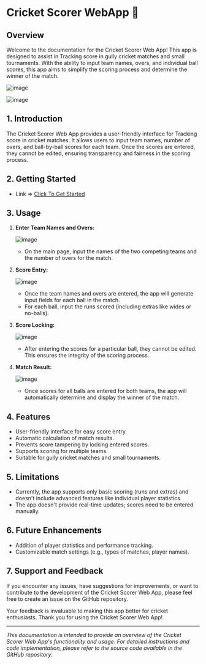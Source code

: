 # Cricket Scorer WebApp 🏏

## Overview
Welcome to the documentation for the Cricket Scorer Web App! This app is designed to assist in Tracking score in gully cricket matches and small tournaments. With the ability to input team names, overs, and individual ball scores, this app aims to simplify the scoring process and determine the winner of the match.

![image](https://github.com/Indian/Cricket-Scorer/assets/97107928/e5e1ab32-5c61-4309-87df-c67aa5b39975)

![image](https://github.com/Indian/Cricket-Scorer/assets/97107928/2fb1a96b-47cb-4151-8deb-938dc80666cd)


## 1. Introduction

The Cricket Scorer Web App provides a user-friendly interface for Tracking score in cricket matches. It allows users to input team names, number of overs, and ball-by-ball scores for each team. Once the scores are entered, they cannot be edited, ensuring transparency and fairness in the scoring process.

## 2. Getting Started
- Link => [Click To Get Started](https://Indian.github.io/Cricket-Scorer/)

## 3. Usage

1. **Enter Team Names and Overs:**
   
   ![image](https://github.com/Indiana/Cricket-Scorer/assets/97107928/9d64889e-3610-4b68-a1c4-2549b2bcffa8)

   - On the main page, input the names of the two competing teams and the number of overs for the match.
   
2. **Score Entry:**
   
    ![image](https://github.com/Indian/Cricket-Scorer/assets/97107928/5c68f819-ad79-4944-a544-c81e5e07cf49)

   - Once the team names and overs are entered, the app will generate input fields for each ball in the match.
   - For each ball, input the runs scored (including extras like wides or no-balls).
   
3. **Score Locking:**
   
    ![image](https://github.com/Indian/Cricket-Scorer/assets/97107928/1b57d6ae-9d2f-46e9-8620-f247e4180c98)
  
   - After entering the scores for a particular ball, they cannot be edited. This ensures the integrity of the scoring process.

4. **Match Result:**
   
   ![image](https://github.com/Indian/Cricket-Scorer/assets/97107928/b2b90465-5037-4645-ae96-4780cc1e1189)

   - Once scores for all balls are entered for both teams, the app will automatically determine and display the winner of the match.

## 4. Features

- User-friendly interface for easy score entry.
- Automatic calculation of match results.
- Prevents score tampering by locking entered scores.
- Supports scoring for multiple teams.
- Suitable for gully cricket matches and small tournaments.

## 5. Limitations

- Currently, the app supports only basic scoring (runs and extras) and doesn't include advanced features like individual player statistics.
- The app doesn't provide real-time updates; scores need to be entered manually.

## 6. Future Enhancements

- Addition of player statistics and performance tracking.
- Customizable match settings (e.g., types of matches, player names).

## 7. Support and Feedback

If you encounter any issues, have suggestions for improvements, or want to contribute to the development of the Cricket Scorer Web App, please feel free to create an issue on the GitHub repository.

Your feedback is invaluable to making this app better for cricket enthusiasts. Thank you for using the Cricket Scorer Web App!

---

*This documentation is intended to provide an overview of the Cricket Scorer Web App's functionality and usage. For detailed instructions and code implementation, please refer to the source code available in the GitHub repository.*
